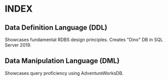 # INDEX
## Data Definition Language (DDL)
Showcases fundamental RDBS design principles. Creates "Dino" DB in SQL Server 2019. 

## Data Manipulation Language (DML)
Showcases query proficiency using AdventureWorksDB.
